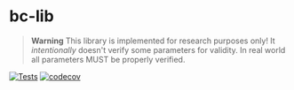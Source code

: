 # bc-lib

> **Warning** 
> This library is implemented for research purposes only! It *intentionally* doesn't verify some parameters 
> for validity. In real world all parameters MUST be properly verified.

[![Tests](https://github.com/GeorgyFirsov/bc-lib/actions/workflows/run-tests.yaml/badge.svg)](https://github.com/GeorgyFirsov/bc-lib/actions/workflows/run-tests.yaml)
[![codecov](https://codecov.io/github/GeorgyFirsov/bc-lib/branch/main/graph/badge.svg?token=XGoAIJdblk)](https://codecov.io/github/GeorgyFirsov/bc-lib)
